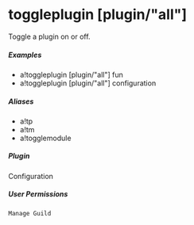 # toggleplugin [plugin/"all"]

Toggle a plugin on or off.
			

##### Examples

* a!toggleplugin [plugin/"all"] fun
* a!toggleplugin [plugin/"all"] configuration


##### Aliases

* a!tp
* a!tm
* a!togglemodule


##### Plugin
Configuration


##### User Permissions
`Manage Guild`